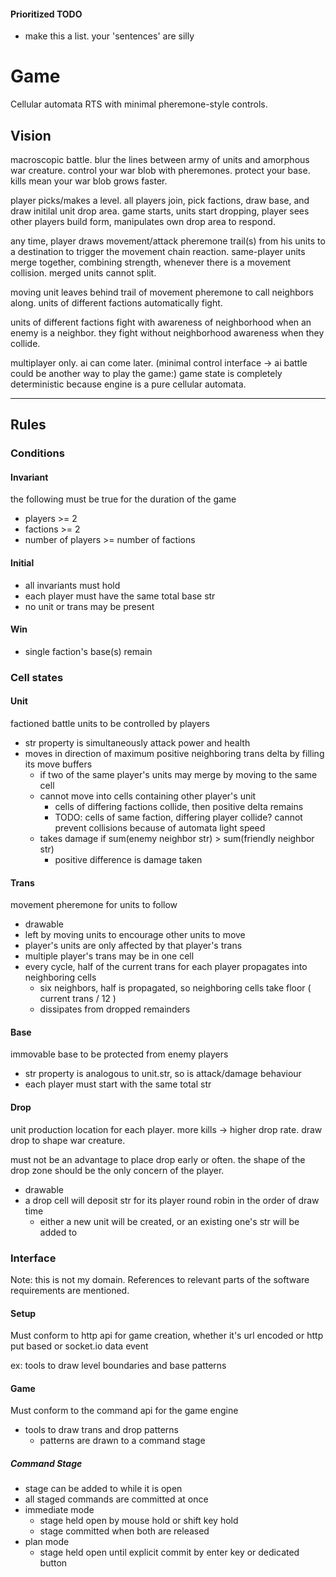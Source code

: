 #### Prioritized TODO

- make this a list.  your 'sentences' are silly
 
# Game

Cellular automata RTS with minimal pheremone-style controls.

## Vision

macroscopic battle.  blur the lines between army of units and amorphous war
creature.  control your war blob with pheremones.  protect your base.  kills
mean your war blob grows faster.

player picks/makes a level.  all players join, pick factions, draw base, and
draw initilal unit drop area.  game starts, units start dropping, player
sees other players build form, manipulates own drop area to respond.

any time, player draws movement/attack pheremone trail(s) from his units to a
destination to trigger the movement chain reaction.  same-player units merge
together, combining strength, whenever there is a movement collision.  merged
units cannot split.

moving unit leaves behind trail of movement pheremone to call neighbors along.
units of different factions automatically fight.

units of different factions fight with awareness of neighborhood when an enemy 
is a neighbor.  they fight without neighborhood awareness when they collide.

multiplayer only.  ai can come later.  (minimal control interface -> ai battle
could be another way to play the game:)  game state is completely deterministic
because engine is a pure cellular automata.

- - - -

## Rules

### Conditions

#### Invariant

the following must be true for the duration of the game

- players >= 2 
- factions >= 2
- number of players >= number of factions

#### Initial

- all invariants must hold
- each player must have the same total base str
- no unit or trans may be present

#### Win

- single faction's base(s) remain

### Cell states

#### Unit

factioned battle units to be controlled by players

- str property is simultaneously attack power and health
- moves in direction of maximum positive neighboring trans delta by filling
  its move buffers
    - if two of the same player's units may merge by moving to the same cell
    - cannot move into cells containing other player's unit
        - cells of differing factions collide, then positive delta remains
        - TODO: cells of same faction, differing player collide? cannot prevent collisions because of automata light speed
    - takes damage if sum(enemy neighbor str) > sum(friendly neighbor str)
        - positive difference is damage taken

#### Trans

movement pheremone for units to follow

- drawable
- left by moving units to encourage other units to move
- player's units are only affected by that player's trans
- multiple player's trans may be in one cell
- every cycle, half of the current trans for each player propagates into 
  neighboring cells
    - six neighbors, half is propagated, so neighboring cells take 
      floor ( current trans / 12 ) 
    - dissipates from dropped remainders

#### Base

immovable base to be protected from enemy players

- str property is analogous to unit.str, so is attack/damage behaviour
- each player must start with the same total str

#### Drop

unit production location for each player.  more kills -> higher drop rate. draw drop to shape war creature.

must not be an advantage to place drop early or often.  the shape of the drop zone should be the only concern of the player.

- drawable
- a drop cell will deposit str for its player round robin in the order of draw time
    - either a new unit will be created, or an existing one's str will be added to
    
### Interface

Note: this is not my domain.  References to relevant parts of the software requirements are mentioned.

#### Setup

Must conform to http api for game creation, whether it's url encoded or http put based or socket.io data event

ex: tools to draw level boundaries and base patterns

#### Game

Must conform to the command api for the game engine

- tools to draw trans and drop patterns
    - patterns are drawn to a command stage

##### Command Stage

- stage can be added to while it is open
- all staged commands are committed at once
- immediate mode
    - stage held open by mouse hold or shift key hold
    - stage committed when both are released
- plan mode
    - stage held open until explicit commit by enter key or dedicated button
